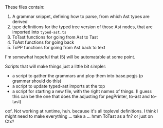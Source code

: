 These files contain:

1. A grammar snippet, defining how to parse, from which Ast types are derived
2. type definitions for the typed tree version of those Ast nodes, that are imported into  `typed-ast.ts`
3. ToTast functions for going from Ast to Tast
4. ToAst functions for going back
5. ToPP functions for going from Ast back to text

I'm somewhat hopeful that (5) will be automatable at some point.

Scripts that will make things just a little bit simpler:
- a script to gather the grammars and plop them into base.pegjs (p grammar should do this)
- a script to update typed-ast imports at the top
- a script for starting a new file, with the right names of things. (I guess this can be the one that does the adjusting for pegPrinter, to-ast and to-tast)

oof. Not working at runtime, huh.
because it's all toplevel definitions. I think I might need to make everything ... take a ... hmm ToTast as a fn? or just on Ctx?
